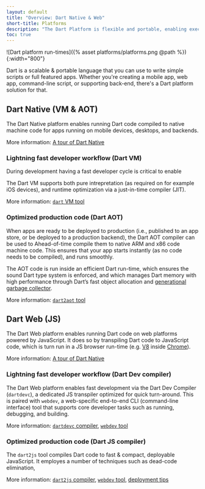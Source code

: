 ```yaml
---
layout: default
title: "Overview: Dart Native & Web"
short-title: Platforms
description: "The Dart Platform is flexible and portable, enabling execution on mobile, desktop, and web."
toc: true
---
```


![Dart platform run-times]({% asset platforms/platforms.png @path %}){:width="800"}

Dart is a scalable & portable language that you can use to write simple scripts or full
featured apps. Whether you're creating a mobile app, web app, command-line script,
or supporting back-end, there's a Dart platform solution for that.

## Dart Native (VM & AOT)

The Dart Native platform enables running Dart code compiled to native machine
code for apps running on mobile devices, desktops, and backends.

More information: [A tour of Dart Native](/platforms/native-tour)

### Lightning fast developer workflow (Dart VM)

During development having a fast developer cycle is critical to enable 

The Dart VM supports both pure intrepretation (as required on for example iOS
devices), and runtime optimization via a just-in-time compiler (JIT).

More information: [`dart` VM tool](/tools/dart2aot)

### Optimized production code (Dart AOT)

When apps are ready to be deployed to production (i.e., published to an app
store, or be deployed to a production backend), the Dart AOT compiler can be
used to Ahead-of-time compile them to native ARM and x86 code machine code. This
ensures that your app starts instantly (as no code needs to be compiled), and
runs smoothly.

The AOT code is run inside an efficient Dart run-time, which ensures the sound
Dart type system is enforced, and which manages Dart memory with high
performance through Dart’s fast object allocation and [generational garbage
collector](https://medium.com/flutter-io/flutter-dont-fear-the-garbage-collector-d69b3ff1ca30).

More information: [`dart2aot` tool](/tools/dart2aot)

## Dart Web (JS)

The Dart Web platform enables running Dart code on web platforms powered by
JavaScript. It does so by transpiling Dart code to JavaScript code, which is
turn run in a JS browser run-time (e.g. [V8](https://v8.dev/) inside
[Chrome](https://www.google.com/chrome/)).

More information: [A tour of Dart Native](/platforms/native-tour)

### Lightning fast developer workflow (Dart Dev compiler)

The Dart Web platform enables fast development via the Dart Dev Compiler
(`dartdevc`), a dedicated JS transpiler optimized for quick turn-around. This is
paired with `webdev`, a web-specific end-to-end CLI (command-line interface)
tool that supports core developer tasks such as running, debugging, and
building.

More information: [`dartdevc` compiler](/tools/dartdevc), [`webdev` tool](/tools/webdev)

### Optimized production code (Dart JS compiler)

The `dart2js` tool compiles Dart code to fast & compact, deployable JavaScript.
It employes a number of techniques such as dead-code elimination, 

More information: [`dart2js` compiler](/tools/dart2js), [`webdev` tool](/tools/webdev), [deployment tips](/platforms/web-deployment)
